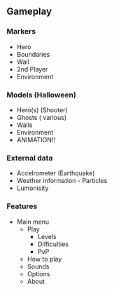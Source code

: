 ## Gameplay

### Markers 
- Hero
- Boundaries
- Wall
- 2nd Player
- Environment

### Models (Halloween)
- Hero(s) (Shooter)
- Ghosts ( various)
- Walls
- Environment
- ANIMATION!!

### External data
- Accelrometer (Earthquake)
- Weather information - Particles
- Lumonisity

### Features
- Main menu
	- Play
		- Levels
		- Difficulties
		- PvP
	- How to play
	- Sounds
	- Options
	- About
